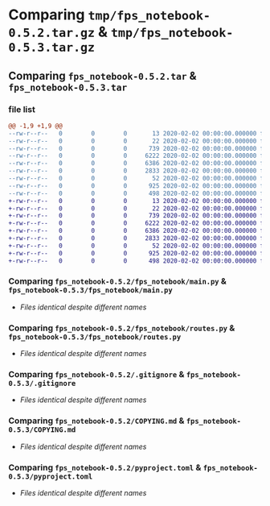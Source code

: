 # Comparing `tmp/fps_notebook-0.5.2.tar.gz` & `tmp/fps_notebook-0.5.3.tar.gz`

## Comparing `fps_notebook-0.5.2.tar` & `fps_notebook-0.5.3.tar`

### file list

```diff
@@ -1,9 +1,9 @@
--rw-r--r--   0        0        0       13 2020-02-02 00:00:00.000000 fps_notebook-0.5.2/MANIFEST.in
--rw-r--r--   0        0        0       22 2020-02-02 00:00:00.000000 fps_notebook-0.5.2/fps_notebook/__init__.py
--rw-r--r--   0        0        0      739 2020-02-02 00:00:00.000000 fps_notebook-0.5.2/fps_notebook/main.py
--rw-r--r--   0        0        0     6222 2020-02-02 00:00:00.000000 fps_notebook-0.5.2/fps_notebook/routes.py
--rw-r--r--   0        0        0     6386 2020-02-02 00:00:00.000000 fps_notebook-0.5.2/.gitignore
--rw-r--r--   0        0        0     2833 2020-02-02 00:00:00.000000 fps_notebook-0.5.2/COPYING.md
--rw-r--r--   0        0        0       52 2020-02-02 00:00:00.000000 fps_notebook-0.5.2/README.md
--rw-r--r--   0        0        0      925 2020-02-02 00:00:00.000000 fps_notebook-0.5.2/pyproject.toml
--rw-r--r--   0        0        0      498 2020-02-02 00:00:00.000000 fps_notebook-0.5.2/PKG-INFO
+-rw-r--r--   0        0        0       13 2020-02-02 00:00:00.000000 fps_notebook-0.5.3/MANIFEST.in
+-rw-r--r--   0        0        0       22 2020-02-02 00:00:00.000000 fps_notebook-0.5.3/fps_notebook/__init__.py
+-rw-r--r--   0        0        0      739 2020-02-02 00:00:00.000000 fps_notebook-0.5.3/fps_notebook/main.py
+-rw-r--r--   0        0        0     6222 2020-02-02 00:00:00.000000 fps_notebook-0.5.3/fps_notebook/routes.py
+-rw-r--r--   0        0        0     6386 2020-02-02 00:00:00.000000 fps_notebook-0.5.3/.gitignore
+-rw-r--r--   0        0        0     2833 2020-02-02 00:00:00.000000 fps_notebook-0.5.3/COPYING.md
+-rw-r--r--   0        0        0       52 2020-02-02 00:00:00.000000 fps_notebook-0.5.3/README.md
+-rw-r--r--   0        0        0      925 2020-02-02 00:00:00.000000 fps_notebook-0.5.3/pyproject.toml
+-rw-r--r--   0        0        0      498 2020-02-02 00:00:00.000000 fps_notebook-0.5.3/PKG-INFO
```

### Comparing `fps_notebook-0.5.2/fps_notebook/main.py` & `fps_notebook-0.5.3/fps_notebook/main.py`

 * *Files identical despite different names*

### Comparing `fps_notebook-0.5.2/fps_notebook/routes.py` & `fps_notebook-0.5.3/fps_notebook/routes.py`

 * *Files identical despite different names*

### Comparing `fps_notebook-0.5.2/.gitignore` & `fps_notebook-0.5.3/.gitignore`

 * *Files identical despite different names*

### Comparing `fps_notebook-0.5.2/COPYING.md` & `fps_notebook-0.5.3/COPYING.md`

 * *Files identical despite different names*

### Comparing `fps_notebook-0.5.2/pyproject.toml` & `fps_notebook-0.5.3/pyproject.toml`

 * *Files identical despite different names*

